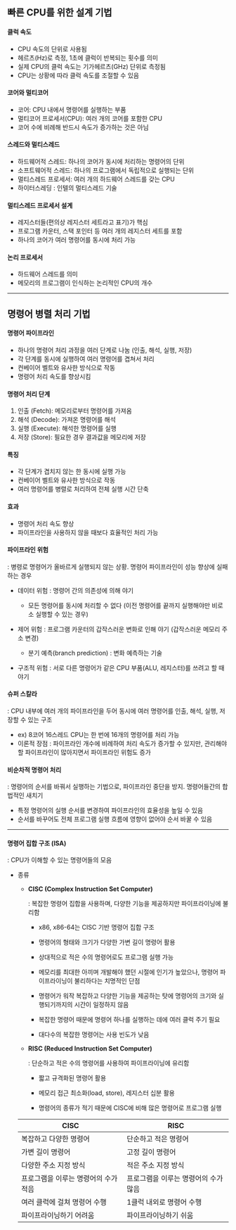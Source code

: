 ## 빠른 CPU를 위한 설계 기법

#### 클럭 속도

- CPU 속도의 단위로 사용됨
- 헤르츠(Hz)로 측정, 1초에 클럭이 반복되는 횟수를 의미
- 실제 CPU의 클럭 속도는 기가헤르츠(GHz) 단위로 측정됨
- CPU는 상황에 따라 클럭 속도를 조절할 수 있음

#### 코어와 멀티코어

- 코어: CPU 내에서 명령어를 실행하는 부품
- 멀티코어 프로세서(CPU): 여러 개의 코어를 포함한 CPU
- 코어 수에 비례해 반드시 속도가 증가하는 것은 아님

#### 스레드와 멀티스레드

- 하드웨어적 스레드: 하나의 코어가 동시에 처리하는 명령어의 단위
- 소프트웨어적 스레드: 하나의 프로그램에서 독립적으로 실행되는 단위
- 멀티스레드 프로세서: 여러 개의 하드웨어 스레드를 갖는 CPU
- 하이터스레딩 : 인텔의 멀티스레드 기술

#### 멀티스레드 프로세서 설계

- 레지스터들(편의상 레지스터 세트라고 표기)가 핵심
- 프로그램 카운터, 스택 포인터 등 여러 개의 레지스터 세트를 포함
- 하나의 코어가 여러 명령어를 동시에 처리 가능

#### 논리 프로세서

- 하드웨어 스레드를 의미
- 메모리의 프로그램이 인식하는 논리적인 CPU의 개수

---

## 명령어 병렬 처리 기법

#### 명령어 파이프라인

- 하나의 명령어 처리 과정을 여러 단계로 나눔 (인출, 해석, 실행, 저장)
- 각 단계를 동시에 실행하여 여러 명령어를 겹쳐서 처리
- 컨베이어 벨트와 유사한 방식으로 작동
- 명령어 처리 속도를 향상시킴

#### 명령어 처리 단계

1. 인출 (Fetch): 메모리로부터 명령어를 가져옴
2. 해석 (Decode): 가져온 명령어를 해석
3. 실행 (Execute): 해석한 명령어를 실행
4. 저장 (Store): 필요한 경우 결과값을 메모리에 저장

#### 특징

- 각 단계가 겹치지 않는 한 동시에 실행 가능
- 컨베이어 벨트와 유사한 방식으로 작동
- 여러 명령어를 병렬로 처리하여 전체 실행 시간 단축

#### 효과

- 명령어 처리 속도 향상
- 파이프라인을 사용하지 않을 때보다 효율적인 처리 가능

#### 파이프라인 위험

: 병령로 명령어가 올바르게 실행되지 않는 상황. 명령어 파이프라인이 성능 향상에 실패하는 경우

- 데이터 위험 : 명령어 간의 의존성에 의해 야기
  
  - 모든 명령어를 동시에 처리할 수 없다 (이전 명령어를 끝까지 실행해야만 비로소 실행할 수 있는 경우)

- 제어 위험 : 프로그램 카운터의 갑작스러운 변화로 인해 야기 (갑작스러운 메모리 주소 변경)
  
  - 분기 예측(branch prediction) : 변화 예측하는 기술

- 구조적 위험 : 서로 다른 명령어가 같은 CPU 부품(ALU, 레지스터)를 쓰려고 할 때 야기

#### 슈퍼 스칼라

: CPU 내부에 여러 개의 파이프라인을 두어 동시에 여러 명령어를 인출, 해석, 실행, 저장할 수 있는 구조

- ex) 8코어 16스레드 CPU는 한 번에 16개의 명령어를 처리 가능
- 이론적 장점 : 파이프라인 개수에 비례하여 처리 속도가 증가할 수 있지만, 관리해야 할 파이프라인이 많아지면서 파이프라인 위험도 증가

#### 비순차적 명령어 처리

: 명령어의 순서를 바꿔서 실행하는 기법으로, 파이프라인 중단을 방지. 명령어들간의 합법적인 새치기

- 특정 명령어의 실행 순서를 변경하여 파이프라인의 효율성을 높일 수 있음
- 순서를 바꾸어도 전체 프로그램 실행 흐름에 영향이 없어야 순서 바꿀 수 있음

---

#### 명령어 집합 구조 (ISA)

: CPU가 이해할 수 있는 명령어들의 모음

- 종류
  
  - **CISC (Complex Instruction Set Computer)**
    
    : 복잡한 명령어 집합을 사용하며, 다양한 기능을 제공하지만 파이프라이닝에 불리함
    - x86, x86-64는 CISC 기반 명령어 집합 구조
    
    - 명령어의 형태와 크기가 다양한 가변 길이 명령어 활용
    
    - 상대적으로 적은 수의 명령어로도 프로그램 실행 가능
    
    - 메모리를 최대한 아끼며 개발해야 했던 시절에 인기가 높았으나, 명령어 파이프라이닝이 불리하다는 치명적인 단점
    
    - 명령어가 워작 복잡하고 다양한 기능을 제공하는 탓에 명령어의 크기와 실행되기까지의 시간이 일정하지 않음
    
    - 복잡한 명령어 때문에 명령어 하나를 실행하는 데에 여러 클럭 주기 필요 
    
    - 대다수의 복잡한 명령어는 사용 빈도가 낮음
  - **RISC (Reduced Instruction Set Computer)**
    
    : 단순하고 적은 수의 명령어를 사용하여 파이프라이닝에 유리함
    - 짧고 규격화된 명령어 활용
    
    - 메모리 접근 최소화(load, store), 레지스터 십분 활용
    
    - 명령어의 종류가 적기 때문에 CISC에 비해 많은 명령어로 프로그램 실행
  
  | CISC                 | RISC                 |
  | -------------------- | -------------------- |
  | 복잡하고 다양한 명령어         | 단순하고 적은 명령어          |
  | 가변 길이 명령어            | 고정 길이 명령어            |
  | 다양한 주소 지정 방식         | 적은 주소 지정 방식          |
  | 프로그램을 이루는 명령어의 수가 적음 | 프로그램을 이루는 명령어의 수가 많음 |
  | 여러 클럭에 걸쳐 명령어 수행     | 1클럭 내외로 명령어 수행       |
  | 파이프라이닝하기 어려움         | 파이프라이닝하기 쉬움          |
